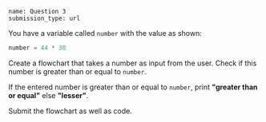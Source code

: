 ```ngMeta
name: Question 3
submission_type: url
```

You have a variable called `number` with the value as shown:

```python
number = 44 * 30
```

Create a flowchart that takes a number as input from the user. Check if this number is greater than or equal to `number`.

If the entered number is greater than or equal to `number`, print **"greater than or equal"** else **"lesser"**. 

Submit the flowchart as well as code.
